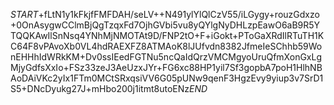 $START$+fLtN1y1kFkjfFMFDAH/seLV++N491ylYlQlCzV55/iLGygy+rouzGdxzo+0OnAsygwCClmBjQgTzqxFd7OjhGVbi5vu8yQYlgNyDHLzpEawO6aB9R5YTQQKAwIlSnNsq4YNhMjNMOTAt9D/FNP2tO+F+iGokt+PToGaXRdIlRTuTH1KC64F8vPAvoXb0VL4hdRAEXFZ8ATMAoK8lJUfvdn8382JfmeIeSChhb59WonEHHhIdWRkKM+Dv0ssIEedFGTNu5ncQaIdQrzVMCMgyoUruQfmXonGxLgMjyGdfsXxIo+FSz33zeJ3AeUzxJYr+FG6xc88HP1yil7Sf3gopbA7poH1HlhNBAoDAiVKc2yIx1FTm0MCtSRxqsiVV6G05pUNw9qenF3HgzEvy9yiup3v7SrD1S5+DNcDyukg27J+mHbo200j1itmt8utoENz$END$
